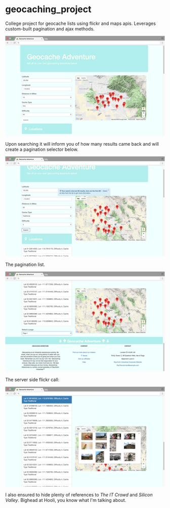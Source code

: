 # geocaching_project
College project for geocache lists using flickr and maps apis. Leverages custom-built pagination and ajax methods.

![Start](https://github.com/amnolan/geocaching_project_v01/blob/master/start.png)

Upon searching it will inform you of how many results came back and will create a pagination selector below.

![Search](https://github.com/amnolan/geocaching_project_v01/blob/master/search.png)

The pagination list.

![Pagination](https://github.com/amnolan/geocaching_project_v01/blob/master/paginate.png)

The server side flickr call:

![Flickr](https://github.com/amnolan/geocaching_project_v01/blob/master/flickr.png)

I also ensured to hide plenty of references to _The IT Crowd_ and _Silicon Valley_. Bighead at Hooli, you know what I'm talking about.
